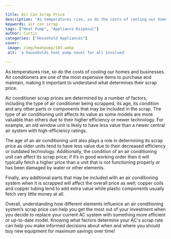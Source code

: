 ```yaml
---

title: Air Con Scrap Price
description: "As temperatures rise, so do the costs of cooling our homes and businesses. Air conditioners are one of the most expensive items to...find out now"
keywords: air con scrap
tags: ["Heat Pump", "Appliance Disposal"]
author: Curtis
categories: ["Household Appliances"]
cover: 
 image: /img/heatpump/103.webp
 alt: 'a households heat pump novel for all involved'

---
```


As temperatures rise, so do the costs of cooling our homes and businesses. Air conditioners are one of the most expensive items to purchase and maintain, making it important to understand what determines their scrap price.

Air conditioner scrap prices are determined by a number of factors, including the type of air conditioner being scrapped, its age, its condition and any other parts or components that may be included in the scrap. The type of air conditioning unit affects its value as some models are more valuable than others due to their higher efficiency or newer technology. For example, an old window unit is likely to have less value than a newer central air system with high-efficiency ratings. 

The age of an air conditioning unit also plays a role in determining its scrap price as older units tend to have less value due to their decreased efficiency or outdated technology. Additionally, the condition of an air conditioning unit can affect its scrap price; if it’s in good working order then it will typically fetch a higher price than a unit that is not functioning properly or has been damaged by water or other elements. 

Finally, any additional parts that may be included with an air conditioning system when it is scrapped will affect the overall price as well; copper coils and copper tubing tend to add extra value while plastic components usually fetch very little money at all. 

Overall, understanding how different elements influence an air conditioning system’s scrap price can help you get the most out of your investment when you decide to replace your current AC system with something more efficient or up-to-date model. Knowing what factors determine your AC's scrap rate can help you make informed decisions about when and where you should buy new equipment for maximum savings over time!
